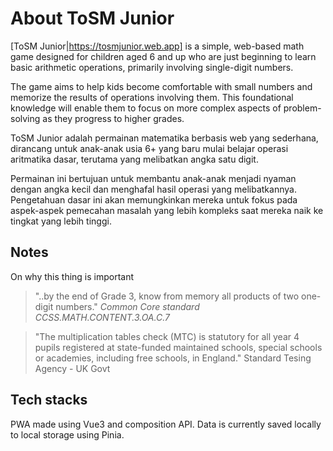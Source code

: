 # About ToSM Junior
[ToSM Junior|https://tosmjunior.web.app] is a simple, web-based math game designed for children aged 6 and up who are just beginning to learn basic arithmetic operations, primarily involving single-digit numbers.  

The game aims to help kids become comfortable with small numbers and memorize the results of operations involving them. This foundational knowledge will enable them to focus on more complex aspects of problem-solving as they progress to higher grades.

ToSM Junior adalah permainan matematika berbasis web yang sederhana, dirancang untuk anak-anak usia 6+ yang baru mulai belajar operasi aritmatika dasar, terutama yang melibatkan angka satu digit.

Permainan ini bertujuan untuk membantu anak-anak menjadi nyaman dengan angka kecil dan menghafal hasil operasi yang melibatkannya. Pengetahuan dasar ini akan memungkinkan mereka untuk fokus pada aspek-aspek pemecahan masalah yang lebih kompleks saat mereka naik ke tingkat yang lebih tinggi.

## Notes
On why this thing is important   
> "..by the end of Grade 3, know from memory all products of two one-digit numbers." *Common Core standard CCSS.MATH.CONTENT.3.OA.C.7*  

> "The multiplication tables check (MTC) is statutory for all year 4 pupils registered at state-funded maintained schools, special schools or academies, including free schools, in England." Standard Tesing Agency - UK Govt  


## Tech stacks
PWA made using Vue3 and composition API. Data is currently saved locally to local storage using Pinia. 

